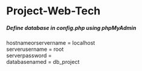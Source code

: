 # Project-Web-Tech

<h5>Define database in config.php using phpMyAdmin</h5>
<p>hostnameorservername = localhost
  <br>
  serverusername = root
  <br>
  serverpassword = 
  <br>
  databasenamed = db_project</p>

